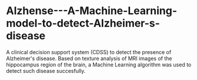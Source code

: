 # Alzhense---A-Machine-Learning-model-to-detect-Alzheimer-s-disease

A clinical decision support system (CDSS) to detect the presence of Alzheimer's disease. Based on texture analysis of MRI images of the hippocampus region of the brain, a Machine Learning algorithm was used to detect such disease succesfully.

